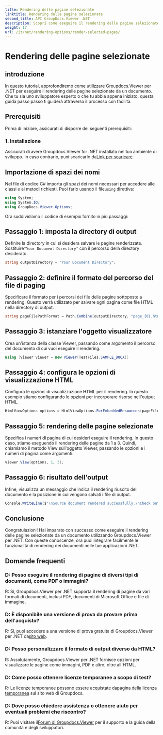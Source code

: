 ```yaml
---
title: Rendering delle pagine selezionate
linktitle: Rendering delle pagine selezionate
second_title: API GroupDocs.Viewer .NET
description: Scopri come eseguire il rendering delle pagine selezionate dai documenti utilizzando Groupdocs.Viewer per .NET. Tutorial passo passo con esempi di codice inclusi.
weight: 17
url: /it/net/rendering-options/render-selected-pages/
---
```


# Rendering delle pagine selezionate

## introduzione

In questo tutorial, approfondiremo come utilizzare Groupdocs.Viewer per .NET per eseguire il rendering delle pagine selezionate da un documento. Che tu sia uno sviluppatore esperto o che tu abbia appena iniziato, questa guida passo passo ti guiderà attraverso il processo con facilità.

## Prerequisiti

Prima di iniziare, assicurati di disporre dei seguenti prerequisiti:

### 1. Installazione

 Assicurati di avere Groupdocs.Viewer for .NET installato nel tuo ambiente di sviluppo. In caso contrario, puoi scaricarlo da[Link per scaricare](https://releases.groupdocs.com/viewer/net/).

## Importazione di spazi dei nomi

Nel file di codice C# importa gli spazi dei nomi necessari per accedere alle classi e ai metodi richiesti. Puoi farlo usando il file`using` direttiva:

```csharp
using System;
using System.IO;
using GroupDocs.Viewer.Options;
```

Ora suddividiamo il codice di esempio fornito in più passaggi:

## Passaggio 1: imposta la directory di output

 Definire la directory in cui si desidera salvare le pagine renderizzate. Sostituire`"Your Document Directory"` con il percorso della directory desiderato.

```csharp
string outputDirectory = "Your Document Directory";
```

## Passaggio 2: definire il formato del percorso del file di paging

Specificare il formato per i percorsi dei file delle pagine sottoposte a rendering. Questo verrà utilizzato per salvare ogni pagina come file HTML nella directory di output.

```csharp
string pageFilePathFormat = Path.Combine(outputDirectory, "page_{0}.html");
```

## Passaggio 3: istanziare l'oggetto visualizzatore

Crea un'istanza della classe Viewer, passando come argomento il percorso del documento di cui vuoi eseguire il rendering.

```csharp
using (Viewer viewer = new Viewer(TestFiles.SAMPLE_DOCX))
```

## Passaggio 4: configura le opzioni di visualizzazione HTML

Configura le opzioni di visualizzazione HTML per il rendering. In questo esempio stiamo configurando le opzioni per incorporare risorse nell'output HTML.

```csharp
HtmlViewOptions options = HtmlViewOptions.ForEmbeddedResources(pageFilePathFormat);
```

## Passaggio 5: rendering delle pagine selezionate

Specifica i numeri di pagina di cui desideri eseguire il rendering. In questo caso, stiamo eseguendo il rendering delle pagine da 1 a 3. Quindi, chiamiamo il metodo View sull'oggetto Viewer, passando le opzioni e i numeri di pagina come argomenti.

```csharp
viewer.View(options, 1, 3);
```

## Passaggio 6: risultato dell'output

Infine, visualizza un messaggio che indica il rendering riuscito del documento e la posizione in cui vengono salvati i file di output.

```csharp
Console.WriteLine($"\nSource document rendered successfully.\nCheck output in {outputDirectory}.");
```

## Conclusione

Congratulazioni! Hai imparato con successo come eseguire il rendering delle pagine selezionate da un documento utilizzando Groupdocs.Viewer per .NET. Con queste conoscenze, ora puoi integrare facilmente le funzionalità di rendering dei documenti nelle tue applicazioni .NET.

## Domande frequenti

### D: Posso eseguire il rendering di pagine di diversi tipi di documenti, come PDF o immagini?

R: Sì, Groupdocs.Viewer per .NET supporta il rendering di pagine da vari formati di documenti, inclusi PDF, documenti di Microsoft Office e file di immagine.

### D: È disponibile una versione di prova da provare prima dell'acquisto?

 R: Sì, puoi accedere a una versione di prova gratuita di Groupdocs.Viewer per .NET da[sito web](https://releases.groupdocs.com/).

### D: Posso personalizzare il formato di output diverso da HTML?

R: Assolutamente, Groupdocs.Viewer per .NET fornisce opzioni per visualizzare le pagine come immagini, PDF e altro, oltre all'HTML.

### D: Come posso ottenere licenze temporanee a scopo di test?

R: Le licenze temporanee possono essere acquistate da[pagina della licenza temporanea](https://purchase.groupdocs.com/temporary-license/) sul sito web di Groupdocs.

### D: Dove posso chiedere assistenza o ottenere aiuto per eventuali problemi che riscontro?

 R: Puoi visitare il[Forum di Groupdocs.Viewer](https://forum.groupdocs.com/c/viewer/9) per il supporto e la guida della comunità e degli sviluppatori.